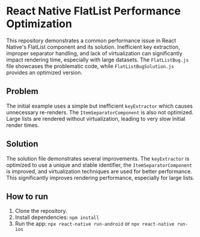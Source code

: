 # React Native FlatList Performance Optimization

This repository demonstrates a common performance issue in React Native's FlatList component and its solution.  Inefficient key extraction, improper separator handling, and lack of virtualization can significantly impact rendering time, especially with large datasets. The `FlatListBug.js` file showcases the problematic code, while `FlatListBugSolution.js` provides an optimized version.

## Problem
The initial example uses a simple but inefficient `keyExtractor` which causes unnecessary re-renders. The `ItemSeparatorComponent` is also not optimized.  Large lists are rendered without virtualization, leading to very slow initial render times.

## Solution
The solution file demonstrates several improvements.  The `keyExtractor` is optimized to use a unique and stable identifier, the `ItemSeparatorComponent` is improved, and virtualization techniques are used for better performance. This significantly improves rendering performance, especially for large lists.

## How to run
1. Clone the repository.
2. Install dependencies: `npm install`
3. Run the app: `npx react-native run-android` or `npx react-native run-ios`